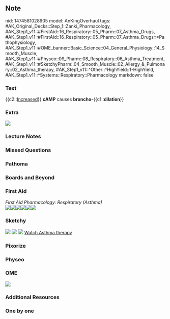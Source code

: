 ## Note
nid: 1474581028905
model: AnKingOverhaul
tags: #AK_Original_Decks::Step_1::Zanki_Pharmacology, #AK_Step1_v11::#FirstAid::16_Respiratory::05_Pharm::07_Asthma_Drugs, #AK_Step1_v11::#FirstAid::16_Respiratory::05_Pharm::07_Asthma_Drugs::*Pathophysiology, #AK_Step1_v11::#OME_banner::Basic_Science::04_General_Physiology::14_Smooth_Muscle, #AK_Step1_v11::#Physeo::09_Pharm::08_Respiratory::06_Asthma_Treatment, #AK_Step1_v11::#SketchyPharm::04_Smooth_Muscle::02_Allergy_&_Pulmonary::02_Asthma_therapy, #AK_Step1_v11::^Other::^HighYield::1-HighYield, #AK_Step1_v11::^Systems::Respiratory::Pharmacology
markdown: false

### Text
<div>
  {{c2::<u>Increased</u>}} <b>cAMP</b> causes
  <b>broncho-</b>{{c1::<b>dilation</b>}}
</div>

### Extra
<img src="paste-7056631267842.jpg">

### Lecture Notes


### Missed Questions


### Pathoma


### Boards and Beyond


### First Aid
<div>
  <i>First Aid Pharmacology: Respiratory (Asthma)</i>
</div><img src="paste-135622182305795.jpg"><img src=
"paste-26177825669123.jpg"><img src=
"paste-53291954208771.jpg"><img src=
"paste-235536006512643.jpg"><img src=
"paste-238714282311683.jpg"><img src="paste-237176684019715.jpg">

### Sketchy
<img src="Screen%20Shot%202019-10-09%20at%208.52.25%20AM.png">
<img src="Screen%20Shot%202019-10-09%20at%208.52.34%20AM.png">
<img src="Screen%20Shot%202019-10-09%20at%208.52.43%20AM.png">
<a href=
"https://dashboard.sketchy.com/study/medical/courses/medical-pharmacology/units/medical-pharmacology-smooth-muscle/videos/medical-pharmacology-smooth-muscle-allergy-and-pulmonary-asthma-therapy?utm_source=anki&utm_medium=partnership&utm_campaign=february_update&utm_content=medical">
Watch Asthma therapy</a>

### Pixorize


### Physeo


### OME
<div class="ome-widget">
  <a href=
  "https://onlinemeded.org/spa/general-physiology/smooth-muscle/acquire?ref=anki">
  <img src="_OME_AnkiFlashcards_Lesson_4.png"></a>
</div>

### Additional Resources


### One by one

